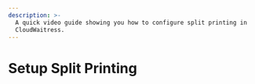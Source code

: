 ```yaml
---
description: >-
  A quick video guide showing you how to configure split printing in
  CloudWaitress.
---
```


# Setup Split Printing





